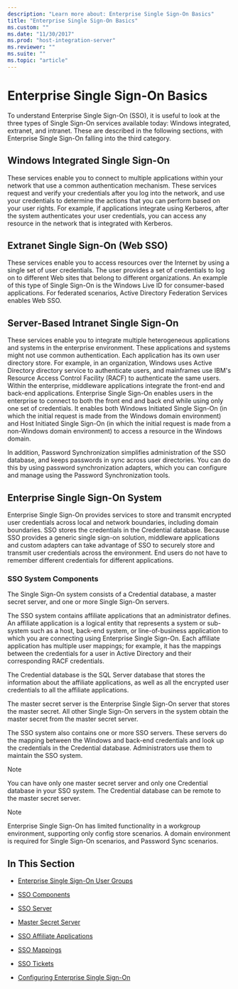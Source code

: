 ```yaml
---
description: "Learn more about: Enterprise Single Sign-On Basics"
title: "Enterprise Single Sign-On Basics"
ms.custom: ""
ms.date: "11/30/2017"
ms.prod: "host-integration-server"
ms.reviewer: ""
ms.suite: ""
ms.topic: "article"
---
```

# Enterprise Single Sign-On Basics
To understand Enterprise Single Sign-On (SSO), it is useful to look at the three types of Single Sign-On services available today: Windows integrated, extranet, and intranet. These are described in the following sections, with Enterprise Single Sign-On falling into the third category.  
  
## Windows Integrated Single Sign-On  
 These services enable you to connect to multiple applications within your network that use a common authentication mechanism. These services request and verify your credentials after you log into the network, and use your credentials to determine the actions that you can perform based on your user rights. For example, if applications integrate using Kerberos, after the system authenticates your user credentials, you can access any resource in the network that is integrated with Kerberos.  
  
## Extranet Single Sign-On (Web SSO)  
 These services enable you to access resources over the Internet by using a single set of user credentials. The user provides a set of credentials to log on to different Web sites that belong to different organizations. An example of this type of Single Sign-On is the Windows Live ID for consumer-based applications. For federated scenarios, Active Directory Federation Services enables Web SSO.  
  
## Server-Based Intranet Single Sign-On  
 These services enable you to integrate multiple heterogeneous applications and systems in the enterprise environment. These applications and systems might not use common authentication. Each application has its own user directory store. For example, in an organization, Windows uses Active Directory directory service to authenticate users, and mainframes use IBM's Resource Access Control Facility (RACF) to authenticate the same users. Within the enterprise, middleware applications integrate the front-end and back-end applications. Enterprise Single Sign-On enables users in the enterprise to connect to both the front end and back end while using only one set of credentials. It enables both Windows Initiated Single Sign-On (in which the initial request is made from the Windows domain environment) and Host Initiated Single Sign-On (in which the initial request is made from a non-Windows domain environment) to access a resource in the Windows domain.  
  
 In addition, Password Synchronization simplifies administration of the SSO database, and keeps passwords in sync across user directories. You can do this by using password synchronization adapters, which you can configure and manage using the Password Synchronization tools.  
  
## Enterprise Single Sign-On System  
 Enterprise Single Sign-On provides services to store and transmit encrypted user credentials across local and network boundaries, including domain boundaries. SSO stores the credentials in the Credential database. Because SSO provides a generic single sign-on solution, middleware applications and custom adapters can take advantage of SSO to securely store and transmit user credentials across the environment. End users do not have to remember different credentials for different applications.  
  
### SSO System Components  
 The Single Sign-On system consists of a Credential database, a master secret server, and one or more Single Sign-On servers.  
  
 The SSO system contains affiliate applications that an administrator defines. An affiliate application is a logical entity that represents a system or sub-system such as a host, back-end system, or line-of-business application to which you are connecting using Enterprise Single Sign-On. Each affiliate application has multiple user mappings; for example, it has the mappings between the credentials for a user in Active Directory and their corresponding RACF credentials.  
  
 The Credential database is the SQL Server database that stores the information about the affiliate applications, as well as all the encrypted user credentials to all the affiliate applications.  
  
 The master secret server is the Enterprise Single Sign-On server that stores the master secret. All other Single Sign-On servers in the system obtain the master secret from the master secret server.  
  
 The SSO system also contains one or more SSO servers. These servers do the mapping between the Windows and back-end credentials and look up the credentials in the Credential database. Administrators use them to maintain the SSO system.  
  
> [!NOTE]
>  You can have only one master secret server and only one Credential database in your SSO system. The Credential database can be remote to the master secret server.  
  
> [!NOTE]
>  Enterprise Single Sign-On has limited functionality in a workgroup environment, supporting only config store scenarios. A domain environment is required for Single Sign-On scenarios, and Password Sync scenarios.  
  
## In This Section  
  
-   [Enterprise Single Sign-On User Groups](../esso/enterprise-single-sign-on-user-groups.md)  
  
-   [SSO Components](../esso/sso-components.md)  
  
-   [SSO Server](../esso/sso-server.md)  
  
-   [Master Secret Server](../esso/master-secret-server.md)  
  
-   [SSO Affiliate Applications](../esso/sso-affiliate-applications.md)  
  
-   [SSO Mappings](../esso/sso-mappings.md)  
  
-   [SSO Tickets](../esso/sso-tickets.md)  
  
-   [Configuring Enterprise Single Sign-On](../esso/configuring-enterprise-single-sign-on1.md)
